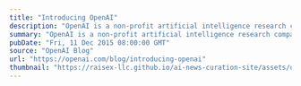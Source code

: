 ```yaml
---
title: "Introducing OpenAI"
description: "OpenAI is a non-profit artificial intelligence research company. Our goal is to advance digital intelligence in the way that is most likely to benefit humanity as a whole, unconstrained by a need to generate financial return. Since our research is free from financial obligations, we can better focus on a positive human impact."
summary: "OpenAI is a non-profit artificial intelligence research company. Our goal is to advance digital intelligence in the way that is most likely to benefit humanity as a whole, unconstrained by a need to generate financial return. Since our research is free from financial obligations, we can better focus on a positive human impact."
pubDate: "Fri, 11 Dec 2015 08:00:00 GMT"
source: "OpenAI Blog"
url: "https://openai.com/blog/introducing-openai"
thumbnail: "https://raisex-llc.github.io/ai-news-curation-site/assets/openai_logo.png"
---
```


